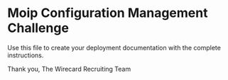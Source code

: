 # Moip Configuration Management Challenge
Use this file to create your deployment documentation with the complete instructions.

Thank you,
The Wirecard Recruiting Team
